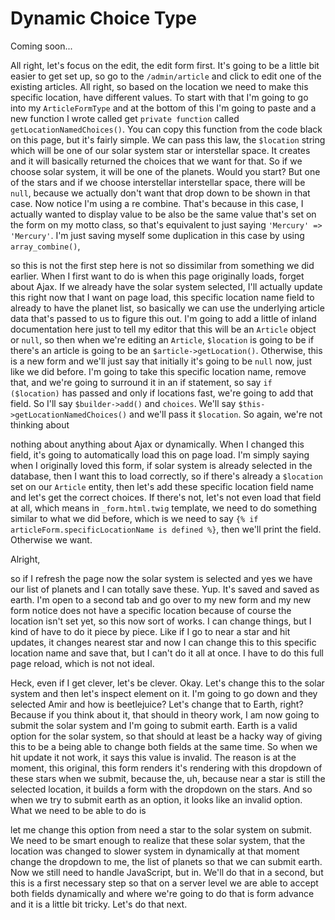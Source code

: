 # Dynamic Choice Type

Coming soon...

All right, let's focus on the edit, the edit form first. It's going to be a little
bit easier to get set up, so go to the `/admin/article` and click to edit one of the
existing articles. All right, so based on the location we need to make this specific
location, have different values. To start with that I'm going to go into my 
`ArticleFormType` and at the bottom of this I'm going to paste and a new function I wrote
called get `private function` called `getLocationNamedChoices()`. You can copy this
function from the code black on this page, but it's fairly simple. We can pass this
law, the `$location` string which will be one of our solar system star or interstellar
space. It creates and it will basically returned the choices that we want for that.
So if we choose solar system, it will be one of the planets. Would you start? But one
of the stars and if we choose interstellar interstellar space, there will be `null`,
because we actually don't want that drop down to be shown in that case. Now notice
I'm using a re combine. That's because in this case, I actually wanted to display
value to be also be the same value that's set on the form on my motto class, so
that's equivalent to just saying `'Mercury' => 'Mercury'`. I'm just saving myself
some duplication in this case by using `array_combine()`,

so this is not the first step here is not so dissimilar from something we did
earlier. When I first want to do is when this page originally loads, forget about
Ajax. If we already have the solar system selected, I'll actually update this right
now that I want on page load, this specific location name field to already to have
the planet list, so basically we can use the underlying article data that's passed to
us to figure this out. I'm going to add a little of inland documentation here just to
tell my editor that this will be an `Article` object or `null`, so then when we're editing
an `Article`, `$location` is going to be if there's an article is going to be an
`$article->getLocation()`. Otherwise, this is a new form and we'll just say that
initially it's going to be `null` now, just like we did before. I'm going to take this
specific location name, remove that, and we're going to surround it in an if
statement, so say `if ($location)` has passed and only if locations fast, we're going
to add that field. So I'll say `$builder->add()` and `choices`. We'll say 
`$this->getLocationNamedChoices()` and we'll pass it `$location`. So again, we're not 
thinking about

nothing about anything about Ajax or dynamically. When I changed this field, it's
going to automatically load this on page load. I'm simply saying when I originally
loved this form, if solar system is already selected in the database, then I want
this to load correctly, so if there's already a `$location` set on our `Article` entity,
then let's add these specific location field name and let's get the correct choices.
If there's not, let's not even load that field at all, which means in `_form.html.twig`
template, we need to do something similar to what we did before, which is we need to
say `{% if articleForm.specificLocationName is defined %}`, then we'll print the
field. Otherwise we want.

Alright,

so if I refresh the page now the solar system is selected and yes we have our list of
planets and I can totally save these. Yup. It's saved and saved as earth. I'm open to
a second tab and go over to my new form and my new form notice does not have a
specific location because of course the location isn't set yet, so this now sort of
works. I can change things, but I kind of have to do it piece by piece. Like if I go
to near a star and hit updates, it changes nearest star and now I can change this to
this specific location name and save that, but I can't do it all at once. I have to
do this full page reload, which is not not ideal.

Heck, even if I get clever, let's be clever. Okay. Let's change this to the solar
system and then let's inspect element on it. I'm going to go down and they selected
Amir and how is beetlejuice? Let's change that to Earth, right? Because if you think
about it, that should in theory work, I am now going to submit the solar system and
I'm going to submit earth. Earth is a valid option for the solar system, so that
should at least be a hacky way of giving this to be a being able to change both
fields at the same time. So when we hit update it not work, it says this value is
invalid. The reason is at the moment, this original, this form renders it's rendering
with this dropdown of these stars when we submit, because the, uh, because near a
star is still the selected location, it builds a form with the dropdown on the stars.
And so when we try to submit earth as an option, it looks like an invalid option.
What we need to be able to do is

let me change this option from need a star to the solar system on submit. We need to
be smart enough to realize that these solar system, that the location was changed to
slower system in dynamically at that moment change the dropdown to me, the list of
planets so that we can submit earth. Now we still need to handle JavaScript, but in.
We'll do that in a second, but this is a first necessary step so that on a server
level we are able to accept both fields dynamically and where we're going to do that
is form advance and it is a little bit tricky. Let's do that next.